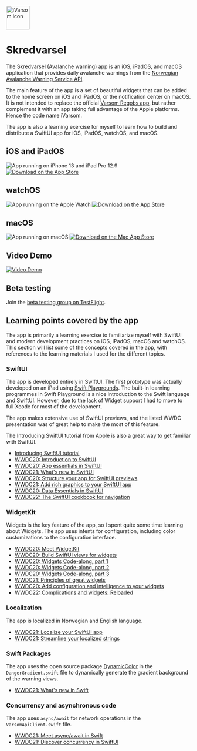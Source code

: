 <img src="images/iVarsomIcon.png" alt="iVarsom icon" width="64" />

# Skredvarsel

The Skredvarsel (Avalanche warning) app is an iOS, iPadOS, and macOS application that provides daily avalanche warnings from the [Norwegian Avalanche Warning Service API](http://api.nve.no/doc/snoeskredvarsel/).

The main feature of the app is a set of beautiful widgets that can be added to the home screen on iOS and iPadOS, or the notification center on macOS. It is not intended to replace the official [Varsom Regobs app](https://apps.apple.com/us/app/varsom-regobs/id1450501601), but rather complement it with an app taking full advantage of the Apple platforms. Hence the code name iVarsom.

The app is also a learning exercise for myself to learn how to build and distribute a SwiftUI app for iOS, iPadOS, watchOS, and macOS.

## iOS and iPadOS

<img src="images/iPhoneiPadDeviceScreenshot.webp" alt="App running on iPhone 13 and iPad Pro 12.9" />

<a href="https://apps.apple.com/app/skredvarsel/id1613060787">
    <img src="images/DownloadOnTheAppStore.svg" alt="Download on the App Store" />
</a>

## watchOS

<img src="images/watchOSDeviceScreenshot.webp" alt="App running on the Apple Watch" />

<a href="https://apps.apple.com/app/skredvarsel/id1613060787">
    <img src="images/DownloadOnTheAppStore.svg" alt="Download on the App Store" />
</a>

## macOS

<img src="images/macBookScreenshot.webp" alt="App running on macOS" />

<a href="https://apps.apple.com/app/skredvarsel/id1613060787">
    <img src="images/DownloadOnTheMacAppStore.svg" alt="Download on the Mac App Store" />
</a>

## Video Demo

[![Video Demo](https://img.youtube.com/vi/9gNlAR0sUzc/0.jpg)](https://www.youtube.com/watch?v=9gNlAR0sUzc)

## Beta testing

Join the [beta testing group on TestFlight](https://testflight.apple.com/join/8IeX64AS).

## Learning points covered by the app

The app is primarily a learning exercise to familiarize myself with SwiftUI and modern development practices on iOS, iPadOS, macOS and watchOS. This section will list some of the concepts covered in the app, with references to the learning materials I used for the different topics. 

### SwiftUI

The app is developed entirely in SwiftUI. The first prototype was actually developed on an iPad using [Swift Playgrounds](https://www.apple.com/swift/playgrounds/). The built-in learning programmes in Swift Playground is a nice introduction to the Swift language and SwiftUI. However, due to the lack of Widget support I had to move to full Xcode for most of the development.

The app makes extensive use of SwiftUI previews, and the listed WWDC presentation was of great help to make the most of this feature.

The Introducing SwiftUI tutorial from Apple is also a great way to get familiar with SwiftUI.

* [Introducing SwiftUI tutorial](https://developer.apple.com/tutorials/swiftui)
* [WWDC20: Introduction to SwiftUI](https://developer.apple.com/wwdc20/10119)
* [WWDC20: App essentials in SwiftUI](https://developer.apple.com/wwdc20/10037)
* [WWDC21: What's new in SwiftUI](https://developer.apple.com/wwdc21/10018)
* [WWDC20: Structure your app for SwiftUI previews](https://developer.apple.com/wwdc20/10149)
* [WWDC21: Add rich graphics to your SwiftUI app](https://developer.apple.com/wwdc21/10021)
* [WWDC20: Data Essentials in SwiftUI](https://developer.apple.com/wwdc20/10040)
* [WWDC22: The SwiftUI cookbook for navigation](https://developer.apple.com/wwdc22/10054)

### WidgetKit

Widgets is the key feature of the app, so I spent quite some time learning about Widgets. The app uses intents for configuration, including color customizations to the configuration interface.

* [WWDC20: Meet WidgetKit](https://developer.apple.com/wwdc20/10028)
* [WWDC20: Build SwiftUI views for widgets](https://developer.apple.com/wwdc20/10033)
* [WWDC20: Widgets Code-along, part 1](https://developer.apple.com/wwdc20/10034)
* [WWDC20: Widgets Code-along, part 2](https://developer.apple.com/wwdc20/10035)
* [WWDC20: Widgets Code-along, part 3](https://developer.apple.com/wwdc20/10036)
* [WWDC21: Principles of great widgets](https://developer.apple.com/wwdc21/10048)
* [WWDC20: Add configuration and intelligence to your widgets](https://developer.apple.com/wwdc20/10194)
* [WWDC22: Complications and widgets: Reloaded](https://developer.apple.com/wwdc22/10050)

### Localization

The app is localized in Norwegian and English language.

* [WWDC21: Localize your SwiftUI app](https://developer.apple.com/wwdc21/10220)
* [WWDC21: Streamline your localized strings](https://developer.apple.com/wwdc21/10221)

### Swift Packages

The app uses the open source package [DynamicColor](https://github.com/yannickl/DynamicColor) in the `DangerGradient.swift` file to dynamically generate the gradient background of the warning views.

* [WWDC21: What's new in Swift](https://developer.apple.com/wwdc21/10192)

### Concurrency and asynchronous code

The app uses `async/await` for network operations in the `VarsomApiClient.swift` file.

* [WWDC21: Meet async/await in Swift](https://developer.apple.com/wwdc21/10132)
* [WWDC21: Discover concurrency in SwiftUI](https://developer.apple.com/wwdc21/10019)